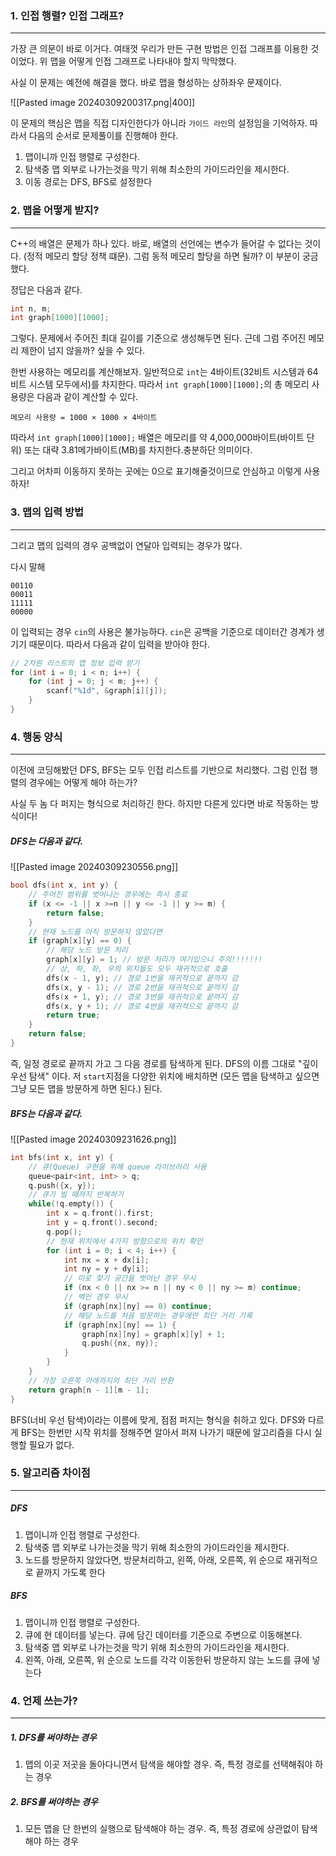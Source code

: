 ### 1. 인접 행렬? 인접 그래프?
---
가장 큰 의문이 바로 이거다. 여태껏 우리가 만든 구현 방법은 인접 그래프를 이용한 것이었다. 위 맵을 어떻게 인접 그래프로 나타내야 할지 막막했다.

사실 이 문제는 예전에 해결을 했다. 바로 맵을 형성하는 상하좌우 문제이다.

![[Pasted image 20240309200317.png|400]]

이 문제의 핵심은 맵을 직접 디자인한다가 아니라 `가이드 라인`의 설정임을 기억하자. 따라서 다음의 순서로 문제풀이를 진행해야 한다. 

1. 맵이니까 인접 행렬로 구성한다.
2. 탐색중 맵 외부로 나가는것을 막기 위해 최소한의 가이드라인을 제시한다.
3. 이동 경로는 DFS, BFS로 설정한다

### 2. 맵을 어떻게 받지?
---
C++의 배열은 문제가 하나 있다. 바로, 배열의 선언에는 변수가 들어갈 수 없다는 것이다. (정적 메모리 할당 정책 떄문). 그럼 동적 메모리 할당을 하면 될까? 이 부분이 궁금했다.

정답은 다음과 같다.
``` cpp
int n, m;
int graph[1000][1000];
```

그렇다. 문제에서 주어진 최대 길이를 기준으로 생성해두면 된다. 근데 그럼 주어진 메모리 제한이 넘지 않을까? 싶을 수 있다.

한번 사용하는 메모리를 계산해보자. 일반적으로 `int`는 4바이트(32비트 시스템과 64비트 시스템 모두에서)를 차지한다. 따라서 `int graph[1000][1000];`의 총 메모리 사용량은 다음과 같이 계산할 수 있다.

`메모리 사용량 = 1000 × 1000 × 4바이트`

따라서  `int graph[1000][1000];` 배열은 메모리를 약 4,000,000바이트(바이트 단위) 또는 대략 3.81메가바이트(MB)를 차지한다. ​충분하단 의미이다. 

그리고 어차피 이동하지 못하는 곳에는 0으로 표기해줄것이므로 안심하고 이렇게 사용하자!


### 3. 맵의 입력 방법
---
그리고 맵의 입력의 경우 공백없이 연달아 입력되는 경우가 많다.

다시 말해
``` 
00110
00011
11111
00000
```

이 입력되는 경우 `cin`의 사용은 불가능하다. `cin`은 공백을 기준으로 데이터간 경계가 생기기 때문이다. 따라서 다음과 같이 입력을 받아야 한다. 

``` cpp
// 2차원 리스트의 맵 정보 입력 받기
for (int i = 0; i < n; i++) {
	for (int j = 0; j < m; j++) {
		scanf("%1d", &graph[i][j]);
	}
}
```

### 4. 행동 양식
---
이전에 코딩해봤던 DFS, BFS는 모두 인접 리스트를 기반으로 처리했다. 그럼 인접 행렬의 경우에는 어떻게 해야 하는가?

사실 두 놈 다 퍼지는 형식으로 처리하긴 한다. 하지만 다른게 있다면 바로 작동하는 방식이다!

##### DFS는 다음과 같다. 

![[Pasted image 20240309230556.png]]
``` cpp
bool dfs(int x, int y) {
    // 주어진 범위를 벗어나는 경우에는 즉시 종료
    if (x <= -1 || x >=n || y <= -1 || y >= m) {
        return false;
    }
    // 현재 노드를 아직 방문하지 않았다면
    if (graph[x][y] == 0) {
        // 해당 노드 방문 처리
        graph[x][y] = 1; // 방문 처리가 여기있으니 주의!!!!!!!
        // 상, 하, 좌, 우의 위치들도 모두 재귀적으로 호출
        dfs(x - 1, y); // 경로 1번을 재귀적으로 끝까지 감
        dfs(x, y - 1); // 경로 2번을 재귀적으로 끝까지 감
        dfs(x + 1, y); // 경로 3번을 재귀적으로 끝까지 감
        dfs(x, y + 1); // 경로 4번을 재귀적으로 끝까지 감
        return true;
    }
    return false;
}
```

즉, 일정 경로로 끝까지 가고 그 다음 경로를 탐색하게 된다. DFS의 이름 그대로 "깊이 우선 탐색" 이다.  저 `start`지점을 다양한 위치에 배치하면 (모든 맵을 탐색하고 싶으면 그냥 모든 맵을 방문하게 하면 된다.) 된다. 

##### BFS는 다음과 같다.

![[Pasted image 20240309231626.png]]
``` cpp
int bfs(int x, int y) {
    // 큐(Queue) 구현을 위해 queue 라이브러리 사용 
    queue<pair<int, int> > q;
    q.push({x, y});
    // 큐가 빌 때까지 반복하기 
    while(!q.empty()) {
        int x = q.front().first;
        int y = q.front().second;
        q.pop();
        // 현재 위치에서 4가지 방향으로의 위치 확인
        for (int i = 0; i < 4; i++) {
            int nx = x + dx[i];
            int ny = y + dy[i];
            // 미로 찾기 공간을 벗어난 경우 무시
            if (nx < 0 || nx >= n || ny < 0 || ny >= m) continue;
            // 벽인 경우 무시
            if (graph[nx][ny] == 0) continue;
            // 해당 노드를 처음 방문하는 경우에만 최단 거리 기록
            if (graph[nx][ny] == 1) {
                graph[nx][ny] = graph[x][y] + 1;
                q.push({nx, ny});
            } 
        } 
    }
    // 가장 오른쪽 아래까지의 최단 거리 반환
    return graph[n - 1][m - 1];
}
```

BFS(너비 우선 탐색)이라는 이름에 맞게, 점점 퍼지는 형식을 취하고 있다. DFS와 다르게 BFS는 한번만 시작 위치를 정해주면 알아서 퍼져 나가기 때문에 알고리즘을 다시 실행할 필요가 없다.


### 5. 알고리즘 차이점
---
##### DFS
1. 맵이니까 인접 행렬로 구성한다.
2. 탐색중 맵 외부로 나가는것을 막기 위해 최소한의 가이드라인을 제시한다.
3. 노드를 방문하지 않았다면, 방문처리하고, 왼쪽, 아래, 오른쪽, 위 순으로 재귀적으로 끝까지 가도록 한다

##### BFS
1. 맵이니까 인접 행렬로 구성한다.
2. 큐에 현 데이터를 넣는다. 큐에 담긴 데이터를 기준으로 주변으로 이동해본다.
3. 탐색중 맵 외부로 나가는것을 막기 위해 최소한의 가이드라인을 제시한다.
4. 왼쪽, 아래, 오른쪽, 위 순으로 노드를 각각 이동한뒤 방문하지 않는 노드를 큐에 넣는다 


### 4. 언제 쓰는가?
---
##### 1. DFS를 써야하는 경우
1. 맵의 이곳 저곳을 돌아다니면서 탐색을 해야할 경우. 즉, 특정 경로를 선택해줘야 하는 경우

##### 2. BFS를 써야하는 경우
1. 모든 맵을 단 한번의 실행으로 탐색해야 하는 경우. 즉, 특정 경로에 상관없이 탐색해야 하는 경우
